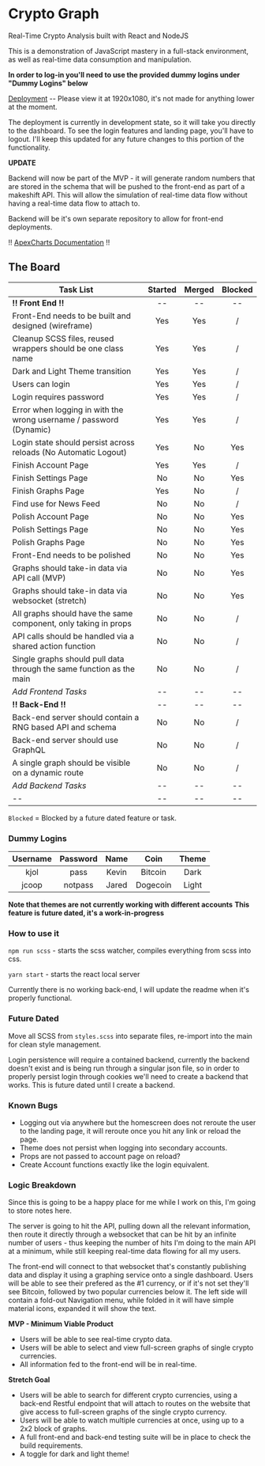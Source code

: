 # Crypto Graph

Real-Time Crypto Analysis built with React and NodeJS

This is a demonstration of JavaScript mastery in a full-stack environment, as well as real-time data consumption and manipulation.

**In order to log-in you'll need to use the provided dummy logins under "Dummy Logins" below**

[Deployment](https://happy-archimedes-9b9973.netlify.com) -- Please view it at 1920x1080, it's not made for anything lower at the moment.

The deployment is currently in development state, so it will take you directly to the dashboard. To see the login features and landing page, you'll have to logout. I'll keep this updated for any future changes to this portion of the functionality.

**UPDATE**

Backend will now be part of the MVP - it will generate random numbers that are stored in the schema that will be pushed to the front-end as part of a makeshift API. This will allow the simulation of real-time data flow without having a real-time data flow to attach to.

Backend will be it's own separate repository to allow for front-end deployments.

!! [ApexCharts Documentation](https://apexcharts.com/docs/installation/) !!

## The Board

| Task List                                                            | Started | Merged | Blocked |
| -------------------------------------------------------------------- | :-----: | :----: | :-----: |
| **!! Front End !!**                                                  |   --    |   --   |   --    |
| Front-End needs to be built and designed (wireframe)                 |   Yes   |  Yes   |    /    |
| Cleanup SCSS files, reused wrappers should be one class name         |   Yes   |  Yes   |    /    |
| Dark and Light Theme transition                                      |   Yes   |  Yes   |    /    |
| Users can login                                                      |   Yes   |  Yes   |    /    |
| Login requires password                                              |   Yes   |  Yes   |    /    |
| Error when logging in with the wrong username / password (Dynamic)   |   Yes   |  Yes   |    /    |
| Login state should persist across reloads (No Automatic Logout)      |   Yes   |   No   |   Yes   |
| Finish Account Page                                                  |   Yes   |  Yes   |    /    |
| Finish Settings Page                                                 |   No    |   No   |   Yes   |
| Finish Graphs Page                                                   |   Yes   |   No   |    /    |
| Find use for News Feed                                               |   No    |   No   |    /    |
| Polish Account Page                                                  |   No    |   No   |   Yes   |
| Polish Settings Page                                                 |   No    |   No   |   Yes   |
| Polish Graphs Page                                                   |   No    |   No   |   Yes   |
| Front-End needs to be polished                                       |   No    |   No   |   Yes   |
| Graphs should take-in data via API call (MVP)                        |   No    |   No   |   Yes   |
| Graphs should take-in data via websocket (stretch)                   |   No    |   No   |   Yes   |
| All graphs should have the same component, only taking in props      |   No    |   No   |    /    |
| API calls should be handled via a shared action function             |   No    |   No   |    /    |
| Single graphs should pull data through the same function as the main |   No    |   No   |    /    |
| _Add Frontend Tasks_                                                 |   --    |   --   |   --    |
| **!! Back-End !!**                                                   |   --    |   --   |   --    |
| Back-end server should contain a RNG based API and schema            |   No    |   No   |    /    |
| Back-end server should use GraphQL                                   |   No    |   No   |    /    |
| A single graph should be visible on a dynamic route                  |   No    |   No   |    /    |
| _Add Backend Tasks_                                                  |   --    |   --   |   --    |
| --                                                                   |   --    |   --   |   --    |

`Blocked` = Blocked by a future dated feature or task.

### Dummy Logins

| Username | Password | Name  |   Coin   | Theme |
| :------: | :------: | :---: | :------: | :---: |
|   kjol   |   pass   | Kevin | Bitcoin  | Dark  |
|  jcoop   | notpass  | Jared | Dogecoin | Light |

**Note that themes are not currently working with different accounts**
**This feature is future dated, it's a work-in-progress**

### How to use it

`npm run scss` - starts the scss watcher, compiles everything from scss into css.

`yarn start` - starts the react local server

Currently there is no working back-end, I will update the readme when it's properly functional.

### Future Dated

Move all SCSS from `styles.scss` into separate files, re-import into the main for clean style management.

Login persistence will require a contained backend, currently the backend doesn't exist and is being run through a singular json file, so in order to properly persist login through cookies we'll need to create a backend that works. This is future dated until I create a backend.

### Known Bugs

- Logging out via anywhere but the homescreen does not reroute the user to the landing page, it will reroute once you hit any link or reload the page.
- Theme does not persist when logging into secondary accounts.
- Props are not passed to account page on reload?
- Create Account functions exactly like the login equivalent.

### Logic Breakdown

Since this is going to be a happy place for me while I work on this, I'm going to store notes here.

The server is going to hit the API, pulling down all the relevant information, then route it directly through a websocket that can be hit by an infinite number of users - thus keeping the number of hits I'm doing to the main API at a minimum, while still keeping real-time data flowing for all my users.

The front-end will connect to that websocket that's constantly publishing data and display it using a graphing service onto a single dashboard. Users will be able to see their prefered as the #1 currency, or if it's not set they'll see Bitcoin, followed by two popular currencies below it. The left side will contain a fold-out Navigation menu, while folded in it will have simple material icons, expanded it will show the text.

**MVP - Minimum Viable Product**

- Users will be able to see real-time crypto data.
- Users will be able to select and view full-screen graphs of single crypto currencies.
- All information fed to the front-end will be in real-time.

**Stretch Goal**

- Users will be able to search for different crypto currencies, using a back-end Restful endpoint that will attach to routes on the website that give access to full-screen graphs of the single crypto currency.
- Users will be able to watch multiple currencies at once, using up to a 2x2 block of graphs.
- A full front-end and back-end testing suite will be in place to check the build requirements.
- A toggle for dark and light theme!
